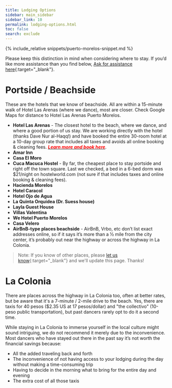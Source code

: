 ```yaml
---
title: Lodging Options
sidebar: main_sidebar
sidebar_link: 10
permalink: lodging-options.html
toc: false
search: exclude
---
```


{% include_relative snippets/puerto-morelos-snippet.md %}

Please keep this distinction in mind when considering where to stay. If you’d like more assistance than you find below, [Ask for assistance here](https://docs.google.com/forms/d/e/1FAIpQLSeKsY-e9iy44578E1ijjs_g5Bwi1gZCuW439N1bOBlL76U5qg/viewform){:target="_blank"}.

# Portside / Beachside

These are the hotels that we know of beachside. All are within a 15-minute walk of Hotel Las Arenas (where we dance), most are closer. Check Google Maps for distance to Hotel Las Arenas Puerto Morelos. 

- **Hotel Las Arenas** - The closest hotel to the beach, where we dance, and where a good portion of us stay. We are working directly with the hotel (thanks Dave Nur al-Haqq!) and have booked the entire 30-room hotel at a 10-day group rate that includes all taxes and avoids all online booking & cleaning fees. [<span style="color:red">***Learn more and book here***</span>](booking-las-arenas.md).
- **Amar Inn**
- **Casa El Moro**
- **Cuca Macuca Hostel** - By far, the cheapest place to stay portside and right off the town square. Last we checked, a bed in a 6-bed dorm was $21/night on hostelworld.com (not sure if that includes taxes and online booking & cleaning fees).
- **Hacienda Morelos**
- **Hotel Caracol**
- **Hotel Ojo de Agua**
- **La Quinta Orquídea (Dr. Suess house)**
- **Layla Guest House**
- **Villas Valentina**
- **We Hotel Puerto Morelos**
- **Casa Velero**
- **AirBnB-type places beachside** - AirBnB, Vrbo, etc don’t list exact addresses online, so if it says it’s more than a ½ mile from the city center, it’s probably out near the highway or across the highway in La Colonia. 

> Note: If you know of other places, please [let us know](https://docs.google.com/forms/d/e/1FAIpQLSeKsY-e9iy44578E1ijjs_g5Bwi1gZCuW439N1bOBlL76U5qg/viewform){:target="_blank"} and we'll update this page. Thanks!

# La Colonia

There are places across the highway in La Colonia too, often at better rates, but be aware that it's a 7-minute / 2-mile drive to the beach. Yes, there are taxis for 40 pesos ($2.35 US at 17 pesos/dollar) and "the collectivo" (10-peso public transportation), but past dancers rarely opt to do it a second time. 

While staying in La Colonia to immerse yourself in the local culture might sound intriguing, we do not recommend it merely due to the inconvenience. Most dancers who have stayed out there in the past say it’s not worth the financial savings because:

- All the added traveling back and forth
- The inconvenience of not having access to your lodging during the day without making a time-consuming trip
- Having to decide in the morning what to bring for the entire day and evening
- The extra cost of all those taxis